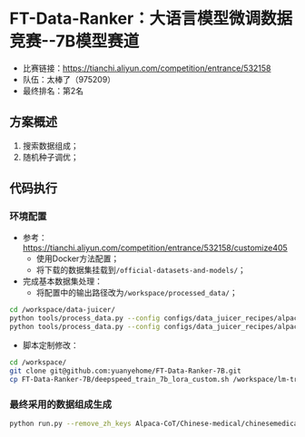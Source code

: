 # FT-Data-Ranker：大语言模型微调数据竞赛--7B模型赛道
- 比赛链接：https://tianchi.aliyun.com/competition/entrance/532158
- 队伍：太棒了（975209）
- 最终排名：第2名

## 方案概述
1. 搜索数据组成；
2. 随机种子调优；

## 代码执行
### 环境配置
- 参考：https://tianchi.aliyun.com/competition/entrance/532158/customize405
    - 使用Docker方法配置；
    - 将下载的数据集挂载到`/official-datasets-and-models/`；
- 完成基本数据集处理：
    - 将配置中的输出路径改为`/workspace/processed_data/`；
```bash
cd /workspace/data-juicer/
python tools/process_data.py --config configs/data_juicer_recipes/alpaca_cot/alpaca-cot-en-refine.yaml
python tools/process_data.py --config configs/data_juicer_recipes/alpaca_cot/alpaca-cot-zh-refine.yaml
```
- 脚本定制修改：
```bash
cd /workspace/
git clone git@github.com:yuanyehome/FT-Data-Ranker-7B.git
cp FT-Data-Ranker-7B/deepspeed_train_7b_lora_custom.sh /workspace/lm-trianing/train_scripts/deepspeed_train_7b_lora.sh
```

### 最终采用的数据组成生成
```bash
python run.py --remove_zh_keys Alpaca-CoT/Chinese-medical/chinesemedical.json --remove_en_keys Alpaca-CoT/ConvAI2/persona_train_self_original.json --exp_name remove_zh_medical_en_convai2 --seeds 42 420 4200 20000123 0317 --gpus 0 1 2 3 4 5 6 7
```
